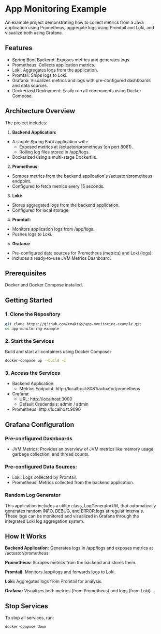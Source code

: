 # App Monitoring Example
An example project demonstrating how to collect metrics from a Java application using Prometheus, aggregate logs using Promtail and Loki, and visualize both using Grafana.

## Features
- Spring Boot Backend: Exposes metrics and generates logs.
- Prometheus: Collects application metrics.
- Loki: Aggregates logs from the application.
- Promtail: Ships logs to Loki.
- Grafana: Visualizes metrics and logs with pre-configured dashboards and data sources.
- Dockerized Deployment: Easily run all components using Docker Compose.

## Architecture Overview
The project includes:

1. **Backend Application:**
- A simple Spring Boot application with:
  - Exposed metrics at /actuator/prometheus (on port 8081).
  - Rolling log files stored in /app/logs.
- Dockerized using a multi-stage Dockerfile.

2. **Prometheus:**
- Scrapes metrics from the backend application's /actuator/prometheus endpoint.
- Configured to fetch metrics every 15 seconds.

3. **Loki:**
- Stores aggregated logs from the backend application.
- Configured for local storage.

4. **Promtail:**
- Monitors application logs from /app/logs.
- Pushes logs to Loki.

5. **Grafana:**
- Pre-configured data sources for Prometheus (metrics) and Loki (logs).
- Includes a ready-to-use JVM Metrics Dashboard.

## Prerequisites
Docker and Docker Compose installed.

## Getting Started

### 1. Clone the Repository

```bash
git clone https://github.com/cmaktas/app-monitoring-example.git
cd app-monitoring-example
```

### 2. Start the Services
Build and start all containers using Docker Compose:
```bash
docker-compose up --build -d
```

### 3. Access the Services
- Backend Application:
  - Metrics Endpoint: http://localhost:8081/actuator/prometheus
- Grafana:
  - URL: http://localhost:3000
  - Default Credentials: admin / admin
- Prometheus: http://localhost:9090

## Grafana Configuration
### Pre-configured Dashboards
- JVM Metrics: Provides an overview of JVM metrics like memory usage, garbage collection, and thread counts.
### Pre-configured Data Sources:
- Loki: Logs collected by Promtail.
- Prometheus: Metrics collected from the backend application.
### Random Log Generator
This application includes a utility class, LogGeneratorUtil, that automatically generates random INFO, DEBUG, and ERROR logs at regular intervals. These logs can be monitored and visualized in Grafana through the integrated Loki log aggregation system.


## How It Works

**Backend Application:**
Generates logs in /app/logs and exposes metrics at /actuator/prometheus.

**Prometheus:**
Scrapes metrics from the backend and stores them.

**Promtail:**
Monitors /app/logs and forwards logs to Loki.

**Loki:**
Aggregates logs from Promtail for analysis.

**Grafana:**
Visualizes both metrics (from Prometheus) and logs (from Loki).


## Stop Services
To stop all services, run:
```bash
docker-compose down
```